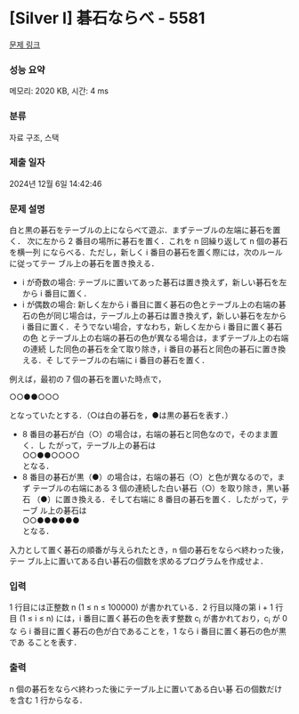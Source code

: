 # [Silver I] 碁石ならべ - 5581 

[문제 링크](https://www.acmicpc.net/problem/5581) 

### 성능 요약

메모리: 2020 KB, 시간: 4 ms

### 분류

자료 구조, 스택

### 제출 일자

2024년 12월 6일 14:42:46

### 문제 설명

<p>白と黒の碁石をテーブルの上にならべて遊ぶ．まずテーブルの左端に碁石を置く． 次に左から 2 番目の場所に碁石を置く．これを n 回繰り返して n 個の碁石を横一列 にならべる．ただし，新しく i 番目の碁石を置く際には，次のルールに従ってテー ブル上の碁石を置き換える．</p>

<ul>
	<li>i が奇数の場合: テーブルに置いてあった碁石は置き換えず，新しい碁石を左 から i 番目に置く．</li>
	<li>i が偶数の場合: 新しく左から i 番目に置く碁石の色とテーブル上の右端の碁 石の色が同じ場合は，テーブル上の碁石は置き換えず，新しい碁石を左から i 番目に置く．そうでない場合，すなわち，新しく左から i 番目に置く碁石の色 とテーブル上の右端の碁石の色が異なる場合は，まずテーブル上の右端の連続 した同色の碁石を全て取り除き，i 番目の碁石と同色の碁石に置き換える．そ してテーブルの右端に i 番目の碁石を置く．</li>
</ul>

<p>例えば，最初の 7 個の碁石を置いた時点で，</p>

<p>○○●●○○○</p>

<p>となっていたとする．（○は白の碁石を，●は黒の碁石を表す．）</p>

<ul>
	<li>8 番目の碁石が白（○）の場合は，右端の碁石と同色なので，そのまま置く．し たがって，テーブル上の碁石は<br>
	○○●●○○○○<br>
	となる．</li>
	<li>8 番目の碁石が黒（●）の場合は，右端の碁石（○）と色が異なるので，まず テーブルの右端にある 3 個の連続した白い碁石（○）を取り除き，黒い碁石 （●）に置き換える．そして右端に 8 番目の碁石を置く．したがって，テーブ ル上の碁石は<br>
	○○●●●●●●<br>
	となる．</li>
</ul>

<p>入力として置く碁石の順番が与えられたとき，n 個の碁石をならべ終わった後，テー ブル上に置いてある白い碁石の個数を求めるプログラムを作成せよ．</p>

### 입력 

 <p>1 行目には正整数 n (1 ≤ n ≤ 100000) が書かれている．2 行目以降の第 i + 1 行目 (1 ≤ i ≤ n) には，i 番目に置く碁石の色を表す整数 c<sub>i</sub> が書かれており，c<sub>i</sub> が 0 な ら i 番目に置く碁石の色が白であることを，1 なら i 番目に置く碁石の色が黒であ ることを表す．</p>

### 출력 

 <p>n 個の碁石をならべ終わった後にテーブル上に置いてある白い碁 石の個数だけを含む 1 行からなる．</p>

